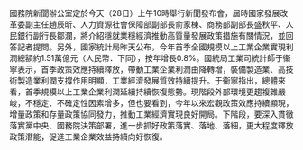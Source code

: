 國務院新聞辦公室定於今天（28日）上午10時舉行新聞發布會，屆時國家發展改革委副主任趙辰昕、人力資源社會保障部副部長俞家棟、商務部副部長盛秋平、人民銀行副行長鄒瀾，將介紹穩就業穩經濟推動高質量發展政策措施有關情況，並回答記者提問。另外，國家統計局昨天公布，今年首季全國規模以上工業企業實現利潤總額約1.51萬億元（人民幣．下同），按年增長0.8%。國統局工業司統計師于衞寧表示，首季政策效應持續釋放，帶動工業企業利潤由降轉增，裝備製造業、高技術製造業利潤支撐作用明顯，工業經濟發展質效持續提升。于衞寧指出，總體來看，首季規模以上工業企業利潤延續持續恢復態勢。現階段外部環境更趨複雜嚴峻，不穩定、不確定性因素增多，但也要看到，今年以來宏觀政策效應持續顯現，增量政策和存量政策協同發力，推動工業經濟實現良好開局。下階段，要深入貫徹落實黨中央、國務院決策部署，進一步抓好政策落實、落地、落細，更大程度釋放政策潛能，促進工業企業效益持續向好恢復。